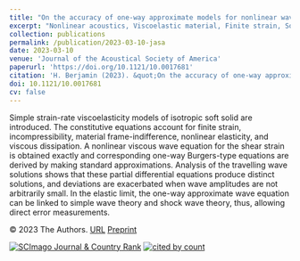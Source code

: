 ```yaml
---
title: "On the accuracy of one-way approximate models for nonlinear waves in soft solids"
excerpt: "Nonlinear acoustics, Viscoelastic material, Finite strain, Soft solids, Burgers equation"
collection: publications
permalink: /publication/2023-03-10-jasa
date: 2023-03-10
venue: 'Journal of the Acoustical Society of America'
paperurl: 'https://doi.org/10.1121/10.0017681'
citation: 'H. Berjamin (2023). &quot;On the accuracy of one-way approximate models for nonlinear waves in soft solids&quot;, <i>Journal of the Acoustical Society of America</i> 153, 1924-1932.'
doi: 10.1121/10.0017681
cv: false
---
```


Simple strain-rate viscoelasticity models of isotropic soft solid are introduced. The constitutive equations account for finite strain, incompressibility, material frame-indifference, nonlinear elasticity, and viscous dissipation. A nonlinear viscous wave equation for the shear strain is obtained exactly and corresponding one-way Burgers-type equations are derived by making standard approximations. Analysis of the travelling wave solutions shows that these partial differential equations produce distinct solutions, and deviations are exacerbated when wave amplitudes are not arbitrarily small. In the elastic limit, the one-way approximate wave equation can be linked to simple wave theory and shock wave theory, thus, allowing direct error measurements.

© 2023 The Authors. [URL](https://asa.scitation.org/doi/10.1121/10.0017681) [Preprint](https://doi.org/10.48550/arXiv.2301.03284)

<a href="https://www.scimagojr.com/journalsearch.php?q=12936&amp;tip=sid&amp;exact=no" title="SCImago Journal &amp; Country Rank"><img border="0" src="https://www.scimagojr.com/journal_img.php?id=12936" alt="SCImago Journal &amp; Country Rank"  /></a>
<a href="https://www.scopus.com/inward/record.url?scp=85151389338&partnerID=8YFLogxK" target="_blank"><image alt="cited by count" border="0" src="https://api.elsevier.com/content/abstract/citation-count?eid=2-s2.0-85151389338&amp;httpAccept=image%2Fjpeg&amp;apiKey=577024bd0f9be314e8f4c239512901c6"/></a>